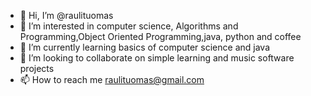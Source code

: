 - 👋 Hi, I’m @raulituomas
- 👀 I’m interested in computer science, Algorithms and Programming,Object Oriented Programming,java, python and coffee
- 🌱 I’m currently learning basics of computer science and java 
- 💞️ I’m looking to collaborate on simple learning and music software projects
- 📫 How to reach me raulituomas@gmail.com

<!---
raulituomas/raulituomas is a ✨ special ✨ repository because its `README.md` (this file) appears on your GitHub profile.
You can click the Preview link to take a look at your changes.
--->
